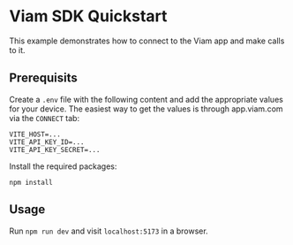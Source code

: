 # Viam SDK Quickstart

This example demonstrates how to connect to the Viam app and make calls to it.

## Prerequisits

Create a `.env` file with the following content and add the appropriate values for your device. The easiest way to get the values is through app.viam.com via the `CONNECT` tab:

```
VITE_HOST=...
VITE_API_KEY_ID=...
VITE_API_KEY_SECRET=...
```

Install the required packages:

`npm install`

## Usage

Run `npm run dev` and visit `localhost:5173` in a browser.
